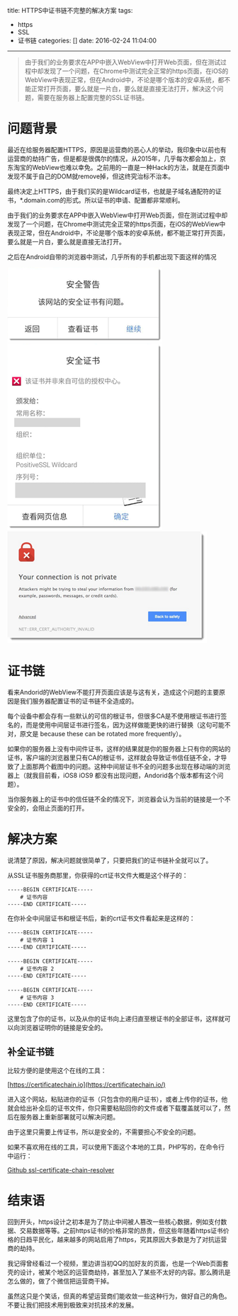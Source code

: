 title: HTTPS中证书链不完整的解决方案
tags: 
- https
- SSL
- 证书链
categories: []
date: 2016-02-24 11:04:00
---

> 由于我们的业务要求在APP中嵌入WebView中打开Web页面，但在测试过程中却发现了一个问题，在Chrome中测试完全正常的https页面，在iOS的WebView中表现正常，但在Android中，不论是哪个版本的安卓系统，都不能正常打开页面，要么就是一片白，要么就是直接无法打开，解决这个问题，需要在服务器上配置完整的SSL证书链。

<!-- more -->

# 问题背景

最近在给服务器配置HTTPS，原因是运营商的恶心人的举动，我印象中以前也有运营商的劫持广告，但是都是很偶尔的情况，从2015年，几乎每次都会加上，京东淘宝的WebView也难以幸免。之前用的一直是一种Hack的方法，就是在页面中发现不属于自己的DOM就remove掉，但这终究治标不治本。

最终决定上HTTPS，由于我们买的是Wildcard证书，也就是子域名通配符的证书，*.domain.com的形式。所以证书的申请、配置都非常顺利。

由于我们的业务要求在APP中嵌入WebView中打开Web页面，但在测试过程中却发现了一个问题，在Chrome中测试完全正常的https页面，在iOS的WebView中表现正常，但在Android中，不论是哪个版本的安卓系统，都不能正常打开页面，要么就是一片白，要么就是直接无法打开。

之后在Android自带的浏览器中测试，几乎所有的手机都出现下面这样的情况

![](/images/httpsCertificateChain1.png)
![](/images/httpsCertificateChain2.png)
![有的浏览器是这样的](/images/httpsCertificateChain3.png)

# 证书链

看来Andorid的WebView不能打开页面应该是与这有关，造成这个问题的主要原因是我们服务器配置证书的证书链不全造成的。

每个设备中都会存有一些默认的可信的根证书，但很多CA是不使用根证书进行签名的，而是使用中间层证书进行签名，因为这样做能更快的进行替换（这句可能不对，原文是 because these can be rotated more frequently）。

如果你的服务器上没有中间件证书，这样的结果就是你的服务器上只有你的网站的证书，客户端的浏览器里只有CA的根证书，这样就会导致证书信任链不全，才导致了上面那两个截图中的问题。这种中间层证书不全的问题多出现在移动端的浏览器上（就我目前看，iOS8 iOS9 都没有出现问题，Andorid各个版本都有这个问题）。

当你服务器上的证书中的信任链不全的情况下，浏览器会认为当前的链接是一个不安全的，会阻止页面的打开。

# 解决方案

说清楚了原因，解决问题就很简单了，只要把我们的证书链补全就可以了。

从SSL证书服务商那里，你获得的crt证书文件大概是这个样子的：

    -----BEGIN CERTIFICATE-----
        # 证书内容
    -----END CERTIFICATE-----

在你补全中间层证书和根证书后，新的crt证书文件看起来是这样的：

    -----BEGIN CERTIFICATE-----
        # 证书内容 1
    -----END CERTIFICATE-----
    
    -----BEGIN CERTIFICATE-----
        # 证书内容 2
    -----END CERTIFICATE-----
    
    -----BEGIN CERTIFICATE-----
        # 证书内容 3
    -----END CERTIFICATE-----
    
这里包含了你的证书，以及从你的证书向上递归直至根证书的全部证书，这样就可以向浏览器证明你的链接是安全的。

## 补全证书链

比较方便的是使用这个在线的工具：

[https://certificatechain.io](https://certificatechain.io/)

进入这个网站，粘贴进你的证书（只包含你的用户证书），或者上传你的证书，他就会给出补全后的证书文件，你只需要粘贴回你的文件或者下载覆盖就可以了，然后在服务器上重新部署就可以解决问题。

由于这里只需要上传证书，所以是安全的，不需要担心不安全的问题。

如果不喜欢用在线的工具，可以使用下面这个本地的工具，PHP写的，在命令行中运行：

[Github ssl-certificate-chain-resolver](https://github.com/spatie/ssl-certificate-chain-resolver)

# 结束语

回到开头，https设计之初本是为了防止中间被人篡改一些核心数据，例如支付数据、交易数据等等。之前https证书的价格非常的昂贵，但这些年随着https证书价格的日趋平民化，越来越多的网站启用了https，究其原因大多数是为了对抗运营商的劫持。

我记得曾经看过一个视频，里边讲当初QQ的加好友的页面，也是一个Web页面套壳的设计，被某个地区的运营商劫持，甚至加入了某些不太好的内容。那么腾讯是怎么做的，做了个微信把运营商干掉。

虽然这只是个笑话，但真的希望运营商们能收敛一些这种行为，做好自己的角色。不要让我们把技术用到极致来对抗技术的发展。